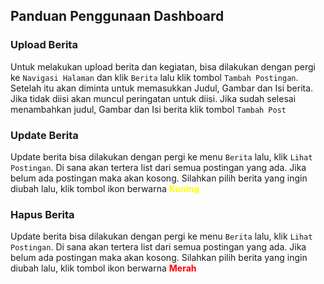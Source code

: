 ## Panduan Penggunaan Dashboard

### Upload Berita

Untuk melakukan upload berita dan kegiatan, bisa dilakukan dengan pergi ke `Navigasi Halaman` dan klik `Berita` lalu klik tombol `Tambah Postingan`. Setelah itu akan diminta untuk memasukkan Judul, Gambar dan Isi berita. Jika tidak diisi akan muncul peringatan untuk diisi. Jika sudah selesai menambahkan judul, Gambar dan Isi berita klik tombol `Tambah Post`

### Update Berita

Update berita bisa dilakukan dengan pergi ke menu `Berita` lalu, klik `Lihat Postingan`. Di sana akan tertera list dari semua postingan yang ada. Jika belum ada postingan maka akan kosong. Silahkan pilih berita yang ingin diubah lalu, klik tombol ikon berwarna <strong><span style="color:yellow;">Kuning</span></strong>

### Hapus Berita

Update berita bisa dilakukan dengan pergi ke menu `Berita` lalu, klik `Lihat Postingan`. Di sana akan tertera list dari semua postingan yang ada. Jika belum ada postingan maka akan kosong. Silahkan pilih berita yang ingin diubah lalu, klik tombol ikon berwarna <strong><span style="color:red;">Merah</span></strong>